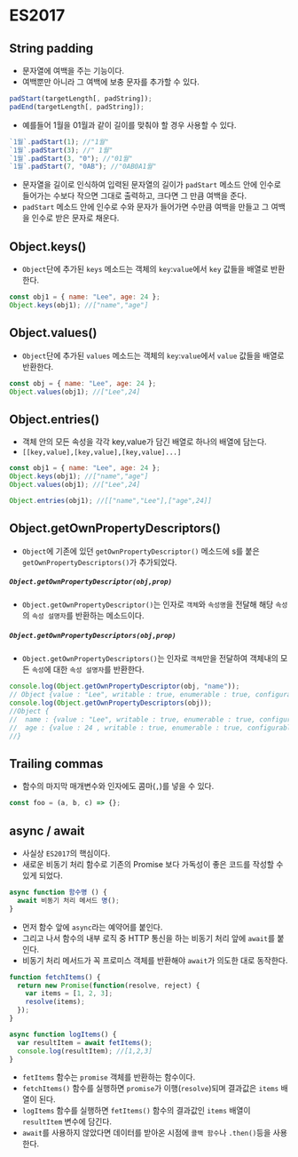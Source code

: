 # ES2017

## String padding

- 문자열에 여백을 주는 기능이다.
- 여백뿐만 아니라 그 여백에 보충 문자를 추가할 수 있다.

```js
padStart(targetLength[, padString]);
padEnd(targetLength[, padString]);
```

- 예를들어 1월을 01월과 같이 길이를 맞춰야 할 경우 사용할 수 있다.

```js
`1월`.padStart(1); //"1월"
`1월`.padStart(3); //" 1월"
`1월`.padStart(3, "0"); //"01월"
`1월`.padStart(7, "0AB"); //"0AB0A1월"
```

- 문자열을 길이로 인식하여 입력된 문자열의 길이가 `padStart` 메소드 안에 인수로 들어가는 수보다 작으면 그대로 출력하고, 크다면 그 만큼 여백을 준다.
- `padStart` 메소드 안에 인수로 수와 문자가 들어가면 수만큼 여백을 만들고 그 여백을 인수로 받은 문자로 채운다.

## Object.keys()

- `Object`단에 추가된 `keys` 메소드는 객체의 `key`:`value`에서 `key` 값들을 배열로 반환한다.

```js
const obj1 = { name: "Lee", age: 24 };
Object.keys(obj1); //["name","age"]
```

## Object.values()

- `Object`단에 추가된 `values` 메소드는 객체의 `key`:`value`에서 `value` 값들을 배열로 반환한다.

```js
const obj = { name: "Lee", age: 24 };
Object.values(obj1); //["Lee",24]
```

## Object.entries()

- 객체 안의 모든 속성을 각각 key,value가 담긴 배열로 하나의 배열에 담는다.
- `[[key,value],[key,value],[key,value]...]`

```js
const obj1 = { name: "Lee", age: 24 };
Object.keys(obj1); //["name","age"]
Object.values(obj1); //["Lee",24]

Object.entries(obj1); //[["name","Lee"],["age",24]]
```

## Object.getOwnPropertyDescriptors()

- `Object`에 기존에 있던 `getOwnPropertyDescriptor()` 메소드에 s를 붙은 `getOwnPropertyDescriptors()`가 추가되었다.

##### `Object.getOwnPropertyDescriptor(obj,prop)`

- `Object.getOwnPropertyDescriptor()`는 인자로 `객체`와 `속성명`을 전달해 해당 `속성`의 `속성 설명자`를 반환하는 메소드이다.

##### `Object.getOwnPropertyDescriptors(obj,prop)`

- `Object.getOwnPropertyDescriptors()`는 인자로 `객체`만을 전달하여 객체내의 모든 `속성`에 대한 `속성 설명자`를 반환한다.

```js
console.log(Object.getOwnPropertyDescriptor(obj, "name"));
// Object {value : "Lee", writable : true, enumerable : true, configurable : true}
console.log(Object.getOwnPropertyDescriptors(obj));
//Object {
//  name : {value : "Lee", writable : true, enumerable : true, configurable : true}
//  age : {value : 24 , writable : true, enumerable : true, configurable : true}
//}
```

## Trailing commas

- 함수의 마지막 매개변수와 인자에도 콤마(`,`)를 넣을 수 있다.

```js
const foo = (a, b, c) => {};
```

## async / await

- 사실상 `ES2017`의 핵심이다.
- 새로운 비동기 처리 함수로 기존의 Promise 보다 가독성이 좋은 코드를 작성할 수 있게 되었다.

```js
async function 함수명 () {
  await 비동기 처리 메서드 명();
}
```

- 먼저 함수 앞에 `async`라는 예약어를 붙인다.
- 그리고 나서 함수의 내부 로직 중 HTTP 통신을 하는 비동기 처리 앞에 `await`를 붙인다.
- 비동기 처리 메서드가 꼭 프로미스 객체를 반환해야 `await`가 의도한 대로 동작한다.

```js
function fetchItems() {
  return new Promise(function(resolve, reject) {
    var items = [1, 2, 3];
    resolve(items);
  });
}

async function logItems() {
  var resultItem = await fetItems();
  console.log(resultItem); //[1,2,3]
}
```

- `fetItems` 함수는 `promise` 객체를 반환하는 함수이다.
- `fetchItems()` 함수를 실행하면 `promise`가 이행(`resolve`)되며 결과값은 `items` 배열이 된다.
- `logItems` 함수를 실행하면 `fetItems()` 함수의 결과값인 `items` 배열이 `resultItem` 변수에 담긴다.
- `await`를 사용하지 않았다면 데이터를 받아온 시점에 `콜백 함수`나 `.then()`등을 사용한다.
